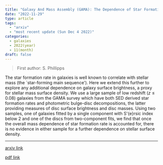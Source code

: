 ```yaml
---
title: "Galaxy And Mass Assembly (GAMA): The Dependence of Star Formation on Surface Brightness in Low Redshift Galaxies"
date: "2022-11-29"
type: article
tags:
  - "arxiv"
  - "most recent update (Sun Dec 4 2022)"
categories:
  - galaxies
  - 2022(year)
  - 11(month)
draft: false
---
```


> First author: S. Phillipps

 The star formation rate in galaxies is well known to correlate with stellar
mass (the `star-forming main sequence'). Here we extend this further to explore
any additional dependence on galaxy surface brightness, a proxy for stellar
mass surface density. We use a large sample of low redshift ($z \leq 0.08$)
galaxies from the GAMA survey which have both SED derived star formation rates
and photometric bulge-disc decompositions, the latter providing measures of
disc surface brightness and disc masses. Using two samples, one of galaxies
fitted by a single component with S\'{e}rsic index below 2 and one of the discs
from two-component fits, we find that once the overall mass dependence of star
formation rate is accounted for, there is no evidence in either sample for a
further dependence on stellar surface density.

---
[arxiv link](http://arxiv.org/abs/2211.15998v1)

[pdf link](http://arxiv.org/pdf/2211.15998v1)